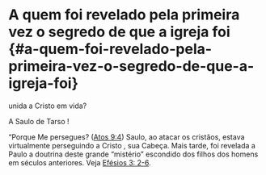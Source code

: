 # A quem foi revelado pela primeira vez o segredo de que a igreja foi {#a-quem-foi-revelado-pela-primeira-vez-o-segredo-de-que-a-igreja-foi}

unida a Cristo em vida?

A Saulo de Tarso !

“Porque Me persegues? ([Atos 9:4](http://bibliaonline.com.br/acf/atos/9/4)) Saulo, ao atacar os cristãos, estava virtualmente perseguindo a Cristo , sua Cabeça. Mais tarde, foi revelada a Paulo a doutrina deste grande “mistério” escondido dos filhos dos homens em séculos anteriores. Veja [Efésios 3: 2-6](http://bibliaonline.com.br/acf/ef/3/2-6).